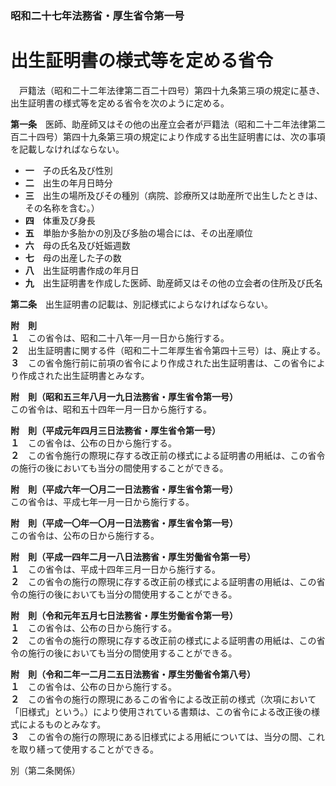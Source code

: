 ### 昭和二十七年法務省・厚生省令第一号  
# 出生証明書の様式等を定める省令  
　戸籍法（昭和二十二年法律第二百二十四号）第四十九条第三項の規定に基き、出生証明書の様式等を定める省令を次のように定める。  
  
**第一条**　医師、助産師又はその他の出産立会者が戸籍法（昭和二十二年法律第二百二十四号）第四十九条第三項の規定により作成する出生証明書には、次の事項を記載しなければならない。  
* **一**　子の氏名及び性別  
* **二**　出生の年月日時分  
* **三**　出生の場所及びその種別（病院、診療所又は助産所で出生したときは、その名称を含む。）  
* **四**　体重及び身長  
* **五**　単胎か多胎かの別及び多胎の場合には、その出産順位  
* **六**　母の氏名及び妊娠週数  
* **七**　母の出産した子の数  
* **八**　出生証明書作成の年月日  
* **九**　出生証明書を作成した医師、助産師又はその他の立会者の住所及び氏名  
  
**第二条**　出生証明書の記載は、別記様式によらなければならない。  
  
**附　則**  
**１**　この省令は、昭和二十八年一月一日から施行する。  
**２**　出生証明書に関する件（昭和二十二年厚生省令第四十三号）は、廃止する。  
**３**　この省令施行前に前項の省令により作成された出生証明書は、この省令により作成された出生証明書とみなす。  
  
**附　則（昭和五三年八月一九日法務省・厚生省令第一号）**  
この省令は、昭和五十四年一月一日から施行する。  
  
**附　則（平成元年四月三日法務省・厚生省令第一号）**  
**１**　この省令は、公布の日から施行する。  
**２**　この省令施行の際現に存する改正前の様式による証明書の用紙は、この省令の施行の後においても当分の間使用することができる。  
  
**附　則（平成六年一〇月二一日法務省・厚生省令第一号）**  
この省令は、平成七年一月一日から施行する。  
  
**附　則（平成一〇年一〇月一日法務省・厚生省令第一号）**  
この省令は、公布の日から施行する。  
  
**附　則（平成一四年二月一八日法務省・厚生労働省令第一号）**  
**１**　この省令は、平成十四年三月一日から施行する。  
**２**　この省令の施行の際現に存する改正前の様式による証明書の用紙は、この省令の施行の後においても当分の間使用することができる。  
  
**附　則（令和元年五月七日法務省・厚生労働省令第一号）**  
**１**　この省令は、公布の日から施行する。  
**２**　この省令の施行の際現に存する改正前の様式による証明書の用紙は、この省令の施行の後においても当分の間使用することができる。  
  
**附　則（令和二年一二月二五日法務省・厚生労働省令第八号）**  
**１**　この省令は、公布の日から施行する。  
**２**　この省令の施行の際現にあるこの省令による改正前の様式（次項において「旧様式」という。）により使用されている書類は、この省令による改正後の様式によるものとみなす。  
**３**　この省令の施行の際現にある旧様式による用紙については、当分の間、これを取り繕って使用することができる。  
  
別（第二条関係）  

          
        